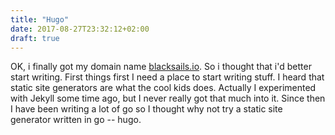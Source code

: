 ```yaml
---
title: "Hugo"
date: 2017-08-27T23:32:12+02:00
draft: true
---
```


OK, i finally got my domain name [blacksails.io](http://blacksails.io). So i
thought that i'd better start writing. First things first I need a place to
start writing stuff. I heard that static site generators are what the cool kids
does. Actually I experimented with Jekyll some time ago, but I never really got
that much into it. Since then I have been writing a lot of go so I thought why
not try a static site generator written in go -- hugo.
